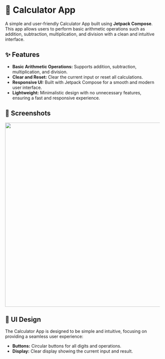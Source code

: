 
# 🧮 Calculator App

A simple and user-friendly Calculator App built using **Jetpack Compose**. This app allows users to perform basic arithmetic operations such as addition, subtraction, multiplication, and division with a clean and intuitive interface.

## ✨ Features

- **Basic Arithmetic Operations:** Supports addition, subtraction, multiplication, and division.
- **Clear and Reset:** Clear the current input or reset all calculations.
- **Responsive UI:** Built with Jetpack Compose for a smooth and modern user interface.
- **Lightweight:** Minimalistic design with no unnecessary features, ensuring a fast and responsive experience.

## 📱 Screenshots

<img src="https://github.com/user-attachments/assets/e88f9588-1339-4385-9f2c-52114fea251f" height="600">


## 🎨 UI Design

The Calculator App is designed to be simple and intuitive, focusing on providing a seamless user experience:

- **Buttons:** Circular buttons for all digits and operations.
- **Display:** Clear display showing the current input and result.

